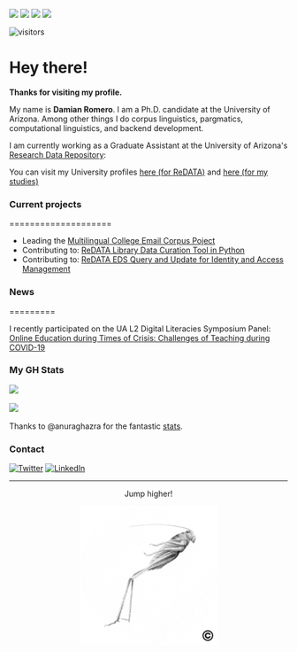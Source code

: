 ![](https://img.shields.io/badge/Bash-%7C-green) ![](https://img.shields.io/badge/Python-%7C-0%2C%2022%2C%20100) ![](https://img.shields.io/badge/Matlab-%7C-orange) ![](https://img.shields.io/badge/Perl-%7C-blue)

 ![visitors](https://visitor-badge.glitch.me/badge?page_id=damian-romero)

# Hey there!

**Thanks for visiting my profile.**

My name is **Damian Romero**. I am a Ph.D. candidate at the University of Arizona. Among other things I do corpus linguistics, pargmatics, computational linguistics, and backend development.

I am currently working as a Graduate Assistant at the University of Arizona's [Research Data Repository](https://data.library.arizona.edu/redata):

You can visit my University profiles [here (for ReDATA)](https://data.library.arizona.edu/person/damian-yukio-romero-diaz) and [here (for my studies)](https://spanish.arizona.edu/people/damianiji)

### Current projects
====================

- Leading the [Multilingual College Email Corpus Poject](https://github.com/users/damian-romero/projects/5)
- Contributing to: [ReDATA Library Data Curation Tool in Python](https://github.com/ualibraries/LD_Cool_P/)
- Contributing to: [ReDATA EDS Query and Update for Identity and Access Management](https://github.com/ualibraries/ReQUIAM/)


### News
=========

I recently participated on the UA L2 Digital Literacies Symposium Panel: [Online Education during Times of Crisis: Challenges of Teaching during COVID-19](https://www.youtube.com/watch?v=ALHwoH_kl6s&list=PLxWdN3n-6Edv1DAiF-TaoIKTY9p9_Mcg5&index=2&ab_channel=CERCLLUA)

### My GH Stats

![](https://github-readme-stats.vercel.app/api?username=damian-romero&show_icons=true&theme=dark)

![](https://github-readme-stats.vercel.app/api/top-langs/?username=damian-romero&layout=compact&theme=dark)

Thanks to @anuraghazra for the fantastic [stats](https://github.com/anuraghazra/github-readme-stats).

<h3>Contact</h3>
<p><a href="https://twitter.com/DamianRomero_CL" target="_blank"><img alt="Twitter" src="https://img.shields.io/badge/twitter-%231DA1F2.svg?&style=for-the-badge&logo=twitter&logoColor=white" /></a> <a href="https://www.linkedin.com/in/damian-romero/" target="_blank"><img alt="LinkedIn" src="https://img.shields.io/badge/linkedin-%230077B5.svg?&style=for-the-badge&logo=linkedin&logoColor=white" /></a>
</p>

------------

<p align="center">Jump higher!</p>
<p align="center"><img src="https://github.com/damian-romero/copyright-images/blob/main/branding/Chapuli%CC%81n1.png" alt="Jump higher" width="250" height="250"></p>
